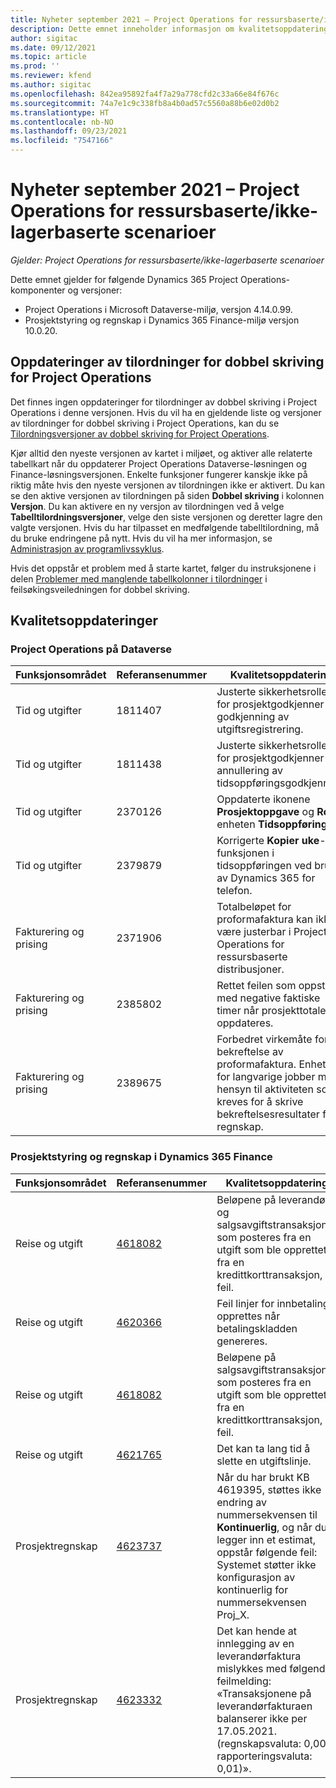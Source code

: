 ```yaml
---
title: Nyheter september 2021 – Project Operations for ressursbaserte/ikke-lagerbaserte scenarioer
description: Dette emnet inneholder informasjon om kvalitetsoppdateringene som er tilgjengelige i utgivelsen av Project Operations for ressursbaserte/ikke-lagerbaserte scenarioer fra september 2021.
author: sigitac
ms.date: 09/12/2021
ms.topic: article
ms.prod: ''
ms.reviewer: kfend
ms.author: sigitac
ms.openlocfilehash: 842ea95892fa4f7a29a778cfd2c33a66e84f676c
ms.sourcegitcommit: 74a7e1c9c338fb8a4b0ad57c5560a88b6e02d0b2
ms.translationtype: HT
ms.contentlocale: nb-NO
ms.lasthandoff: 09/23/2021
ms.locfileid: "7547166"
---
```

# <a name="whats-new-september-2021---project-operations-for-resourcenon-stocked-based-scenarios"></a>Nyheter september 2021 – Project Operations for ressursbaserte/ikke-lagerbaserte scenarioer

*Gjelder: Project Operations for ressursbaserte/ikke-lagerbaserte scenarioer*

Dette emnet gjelder for følgende Dynamics 365 Project Operations-komponenter og versjoner:

   - Project Operations i Microsoft Dataverse-miljø, versjon 4.14.0.99.
   - Prosjektstyring og regnskap i Dynamics 365 Finance-miljø versjon 10.0.20.

## <a name="project-operations-dual-write-maps-updates"></a>Oppdateringer av tilordninger for dobbel skriving for Project Operations

Det finnes ingen oppdateringer for tilordninger av dobbel skriving i Project Operations i denne versjonen. Hvis du vil ha en gjeldende liste og versjoner av tilordninger for dobbel skriving i Project Operations, kan du se [Tilordningsversjoner av dobbel skriving for Project Operations](../environment/resource-dual-write-maps.md).

Kjør alltid den nyeste versjonen av kartet i miljøet, og aktiver alle relaterte tabellkart når du oppdaterer Project Operations Dataverse-løsningen og Finance-løsningsversjonen. Enkelte funksjoner fungerer kanskje ikke på riktig måte hvis den nyeste versjonen av tilordningen ikke er aktivert. Du kan se den aktive versjonen av tilordningen på siden **Dobbel skriving** i kolonnen **Versjon**. Du kan aktivere en ny versjon av tilordningen ved å velge **Tabelltilordningsversjoner**, velge den siste versjonen og deretter lagre den valgte versjonen. Hvis du har tilpasset en medfølgende tabelltilordning, må du bruke endringene på nytt. Hvis du vil ha mer informasjon, se [Administrasjon av programlivssyklus](/dynamics365/fin-ops-core/dev-itpro/data-entities/dual-write/app-lifecycle-management).

Hvis det oppstår et problem med å starte kartet, følger du instruksjonene i delen [Problemer med manglende tabellkolonner i tilordninger](/dynamics365/fin-ops-core/dev-itpro/data-entities/dual-write/dual-write-troubleshooting-finops-upgrades#missing-table-columns-issue-on-maps) i feilsøkingsveiledningen for dobbel skriving.

## <a name="quality-updates"></a>Kvalitetsoppdateringer

### <a name="project-operations-on-dataverse"></a>Project Operations på Dataverse

| **Funksjonsområdet** | **Referansenummer** | **Kvalitetsoppdatering** |
| --- | --- | --- |
| Tid og utgifter | 1811407 | Justerte sikkerhetsrollen for prosjektgodkjenner for godkjenning av utgiftsregistrering. |
| Tid og utgifter | 1811438 | Justerte sikkerhetsrollen for prosjektgodkjenner for annullering av tidsoppføringsgodkjenning. |
| Tid og utgifter | 2370126 | Oppdaterte ikonene **Prosjektoppgave** og **Rolle** i enheten **Tidsoppføring**. |
| Tid og utgifter | 2379879 | Korrigerte **Kopier uke**-funksjonen i tidsoppføringen ved bruk av Dynamics 365 for telefon. |
| Fakturering og prising | 2371906 | Totalbeløpet for proformafaktura kan ikke være justerbar i Project Operations for ressursbaserte distribusjoner. |
| Fakturering og prising | 2385802 | Rettet feilen som oppstår med negative faktiske timer når prosjekttotaler oppdateres. |
| Fakturering og prising | 2389675 | Forbedret virkemåte for bekreftelse av proformafaktura. Enheten for langvarige jobber må ta hensyn til aktiviteten som kreves for å skrive bekreftelsesresultater for regnskap. |

### <a name="project-management-and-accounting-in-dynamics-365-finance"></a>Prosjektstyring og regnskap i Dynamics 365 Finance

| Funksjonsområdet | Referansenummer | Kvalitetsoppdatering |
| --- | --- | --- |
| Reise og utgift | [4618082](https://fix.lcs.dynamics.com/Issue/Details?kb=4618082&amp;bugId=583101&amp;dbType=3&amp;qc=9c85ac8ca1e5e9cd07fac9e9aa2cb0914724e28b86ad3339dacf7741f554c605) | Beløpene på leverandør- og salgsavgiftstransaksjoner som posteres fra en utgift som ble opprettet fra en kredittkorttransaksjon, er feil. |
| Reise og utgift | [4620366](https://fix.lcs.dynamics.com/Issue/Details?kb=4620366&amp;bugId=579485&amp;dbType=3&amp;qc=e864789bd95505ea624c537d585bf113c2de60b97c88439d44693dbd85aa8e92) | Feil linjer for innbetaling opprettes når betalingskladden genereres. |
| Reise og utgift | [4618082](https://fix.lcs.dynamics.com/Issue/Details?kb=4618082&amp;bugId=583101&amp;dbType=3&amp;qc=9c85ac8ca1e5e9cd07fac9e9aa2cb0914724e28b86ad3339dacf7741f554c605) | Beløpene på salgsavgiftstransaksjoner som posteres fra en utgift som ble opprettet fra en kredittkorttransaksjon, er feil. |
| Reise og utgift | [4621765](https://fix.lcs.dynamics.com/Issue/Details?kb=4621765&amp;bugId=587306&amp;dbType=3&amp;qc=6fbfad0123d4e95eaf8d5a5a2f6c354577c991b7905c852ab02d1f94e728a876) | Det kan ta lang tid å slette en utgiftslinje. |
| Prosjektregnskap | [4623737](https://fix.lcs.dynamics.com/Issue/Details?kb=4623737&amp;bugId=598109&amp;dbType=3&amp;qc=4101fc5865201e21815299f2ff11ae46d5d5370510868df86c25ee09a8ca1a0c) | Når du har brukt KB 4619395, støttes ikke endring av nummersekvensen til **Kontinuerlig**, og når du legger inn et estimat, oppstår følgende feil: Systemet støtter ikke konfigurasjon av kontinuerlig for nummersekvensen Proj_X. |
| Prosjektregnskap | [4623332](https://fix.lcs.dynamics.com/Issue/Details?kb=4623332&amp;bugId=586034&amp;dbType=3&amp;qc=2f64bb1977c4a9c9dd2ce9de7e72230b86eca14b6295c5bbfb614ea97ad81caf) | Det kan hende at innlegging av en leverandørfaktura mislykkes med følgende feilmelding: «Transaksjonene på leverandørfakturaen balanserer ikke per 17.05.2021. (regnskapsvaluta: 0,00 – rapporteringsvaluta: 0,01)». |
